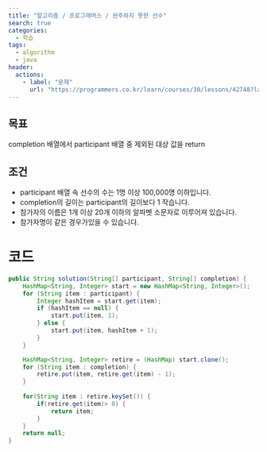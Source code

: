 ```yaml
---
title: "알고리즘 / 프로그래머스 / 완주하지 못한 선수"
search: true
categories: 
  - 학습
tags: 
  - algorithm
  - java
header:  
  actions:
    - label: "문제"
      url: "https://programmers.co.kr/learn/courses/30/lessons/42748?language=java"
---
```

## 목표
completion 배열에서 participant 배열 중 제외된 대상 값을 return

## 조건
-   participant 배열 속 선수의 수는 1명 이상 100,000명 이하입니다.
-   completion의 길이는 participant의 길이보다 1 작습니다.
-   참가자의 이름은 1개 이상 20개 이하의 알파벳 소문자로 이루어져 있습니다.
-   참가자명이 같은 경우가있을 수 있습니다.

# 코드
```java
public String solution(String[] participant, String[] completion) {
    HashMap<String, Integer> start = new HashMap<String, Integer>();
    for (String item : participant) {
        Integer hashItem = start.get(item);
        if (hashItem == null) {
            start.put(item, 1);
        } else {
            start.put(item, hashItem + 1);
        }
    }

    HashMap<String, Integer> retire = (HashMap) start.clone();
    for (String item : completion) {
        retire.put(item, retire.get(item) - 1);
    }
    
    for(String item : retire.keySet()) {
        if(retire.get(item)> 0) {
            return item;
        }
    }
    return null;
}
```
<!--stackedit_data:
eyJoaXN0b3J5IjpbLTEzNzE3MjMzNzhdfQ==
-->